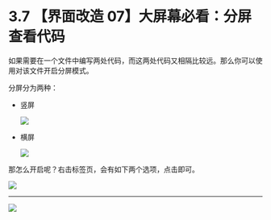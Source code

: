 # 3.7 【界面改造 07】大屏幕必看：分屏查看代码



如果需要在一个文件中编写两处代码，而这两处代码又相隔比较远。那么你可以使用对该文件开启分屏模式。

分屏分为两种：

- 竖屏

  ![](http://image.iswbm.com/20200829225245.png)

- 横屏

  ![](http://image.iswbm.com/20200829225323.png)



那怎么开启呢？右击标签页，会有如下两个选项，点击即可。

![](http://image.iswbm.com/20200829225550.png)



---

![](https://open.weixin.qq.com/qr/code?username=idealyard)